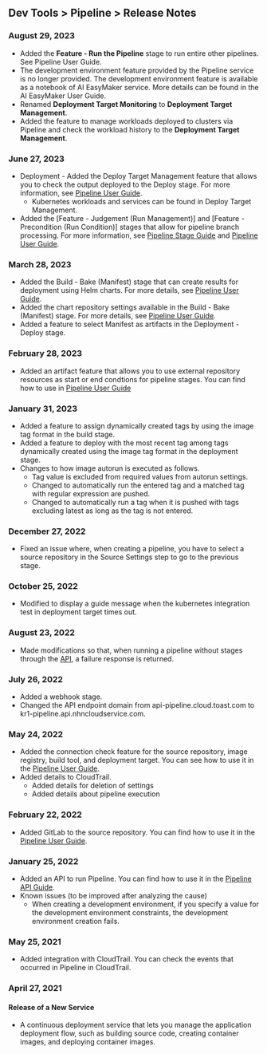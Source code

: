 ## Dev Tools > Pipeline > Release Notes

### August 29, 2023
* Added the **Feature - Run the Pipeline** stage to run entire other pipelines. See [](/Dev%20Tools/Pipeline/ko/stage-guide/#_4)Pipeline User Guide[](/Dev%20Tools/Pipeline/ko/stage-guide/#_4).
* The development environment feature provided by the Pipeline service is no longer provided. The development environment feature is available as a notebook of AI EasyMaker service. More details can be found in the [](https://docs.nhncloud.com/ko/Machine%20Learning/AI%20EasyMaker/ko/console-guide/#_2)AI EasyMaker User Guide[](https://docs.nhncloud.com/ko/Machine%20Learning/AI%20EasyMaker/ko/console-guide/#_2).
* Renamed **Deployment Target Monitoring** to **Deployment Target Management**.
* Added the feature to manage workloads deployed to clusters via Pipeline and check the workload history to the **Deployment Target Management**.

### June 27, 2023
* Deployment - Added the Deploy Target Management feature that allows you to check the output deployed to the Deploy stage. For more information, see [Pipeline User Guide](/Dev%20Tools/Pipeline/en/deploy-target-monitoring).
    * Kubernetes workloads and services can be found in Deploy Target Management.
* Added the [Feature - Judgement (Run Management)] and [Feature - Precondition (Run Condition)] stages that allow for pipeline branch processing. For more information, see [Pipeline Stage Guide](/Dev%20Tools/Pipeline/en/stage-guide/#feature-judgement-run-management) and [Pipeline User Guide](/Dev%20Tools/Pipeline/en/pipeline-management/#run-history-and-work).

### March 28, 2023
* Added the Build - Bake (Manifest) stage that can create results for deployment using Helm charts. For more details, see [Pipeline User Guide](/Dev%20Tools/Pipeline/en/stage-guide/#build-bake-manifest).
* Added the chart repository settings available in the Build - Bake (Manifest) stage. For more details, see [Pipeline User Guide](/Dev%20Tools/Pipeline/en/environment-config/#chart-repository).
* Added a feature to select Manifest as artifacts in the Deployment - Deploy stage.

### February 28, 2023
* Added an artifact feature that allows you to use external repository resources as start or end condtions for pipeline stages. You can find how to use in [Pipeline User Guide](/Dev%20Tools/Pipeline/en/pipeline-management/#create-a-pipeline)

### January 31, 2023
* Added a feature to assign dynamically created tags by using the image tag format in the build stage.
* Added a feature to deploy with the most recent tag among tags dynamically created using the image tag format in the deployment stage.
* Changes to how image autorun is executed as follows.
    * Tag value is excluded from required values from autorun settings.
    * Changed to automatically run the entered tag and a matched tag with regular expression are pushed.
    * Changed to automatically run a tag when it is pushed with tags excluding latest as long as the tag is not entered.

### December 27, 2022
* Fixed an issue where, when creating a pipeline, you have to select a source repository in the Source Settings step to go to the previous stage.

### October 25, 2022
* Modified to display a guide message when the kubernetes integration test in deployment target times out.

### August 23, 2022
* Made modifications so that, when running a pipeline without stages through the [API](/Dev%20Tools/Pipeline/en/api-guide/#pipeline), a failure response is returned.

### July 26, 2022
* Added a webhook stage.
* Changed the API endpoint domain from api-pipeline.cloud.toast.com to kr1-pipeline.api.nhncloudservice.com.

### May 24, 2022
* Added the connection check feature for the source repository, image registry, build tool, and deployment target. You can see how to use it in the [Pipeline User Guide](/Dev%20Tools/Pipeline/en/environment-config). 
* Added details to CloudTrail.
    * Added details for deletion of settings
    * Added details about pipeline execution

### February 22, 2022
* Added GitLab to the source repository. You can find how to use it in the [Pipeline User Guide](/Dev%20Tools/Pipeline/en/environment-config/#source-repository).

### January 25, 2022
* Added an API to run Pipeline. You can find how to use it in the [Pipeline API Guide](/Dev%20Tools/Pipeline/en/api-guide/#pipeline).
* Known issues (to be improved after analyzing the cause)
    * When creating a development environment, if you specify a value for the development environment constraints, the development environment creation fails.

### May 25, 2021
* Added integration with CloudTrail. You can check the events that occurred in Pipeline in CloudTrail.

### April 27, 2021

#### Release of a New Service
* A continuous deployment service that lets you manage the application deployment flow, such as building source code, creating container images, and deploying container images.
